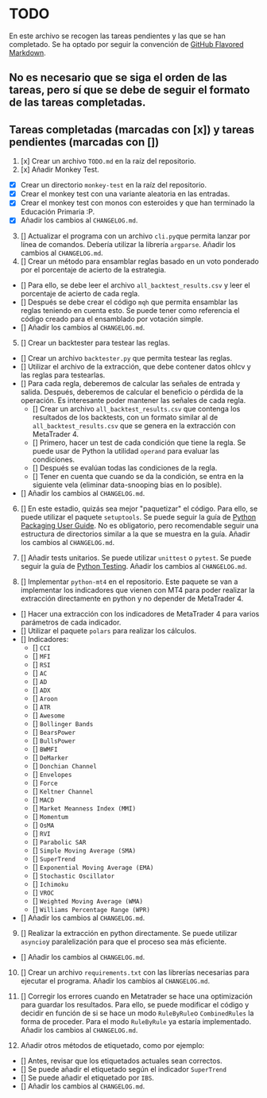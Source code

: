 # TODO

En este archivo se recogen las tareas pendientes y las que se han completado. Se ha optado por seguir la convención de [GitHub Flavored Markdown](https://github.github.com/gfm/).

## No es necesario que se siga el orden de las tareas, pero sí que se debe de seguir el formato de las tareas completadas.

## Tareas completadas (marcadas con [x]) y tareas pendientes (marcadas con [])

1. [x] Crear un archivo `TODO.md` en la raíz del repositorio.
2. [x] Añadir Monkey Test.

-   [x] Crear un directorio `monkey-test` en la raíz del repositorio.
-   [x] Crear el monkey test con una variante aleatoria en las entradas.
-   [x] Crear el monkey test con monos con esteroides y que han terminado la Educación Primaria :P.
-   [x] Añadir los cambios al `CHANGELOG.md`.

3. [] Actualizar el programa con un archivo `cli.py`que permita lanzar por línea de comandos. Debería utilizar la librería `argparse`. Añadir los cambios al `CHANGELOG.md`.
4. [] Crear un método para ensamblar reglas basado en un voto ponderado por el porcentaje de acierto de la estrategia.

-   [] Para ello, se debe leer el archivo `all_backtest_results.csv` y leer el porcentaje de acierto de cada regla.
-   [] Después se debe crear el código `mqh` que permita ensamblar las reglas teniendo en cuenta esto. Se puede tener como referencia el código creado para el ensamblado por votación simple.
-   [] Añadir los cambios al `CHANGELOG.md`.

5. [] Crear un backtester para testear las reglas.

-   [] Crear un archivo `backtester.py` que permita testear las reglas.
-   [] Utilizar el archivo de la extracción, que debe contener datos ohlcv y las reglas para testearlas.
-   [] Para cada regla, deberemos de calcular las señales de entrada y salida. Después, deberemos de calcular el beneficio o pérdida de la operación. Es interesante poder mantener las señales de cada regla.
    -   [] Crear un archivo `all_backtest_results.csv` que contenga los resultados de los backtests, con un formato similar al de `all_backtest_results.csv` que se genera en la extracción con MetaTrader 4.
    -   [] Primero, hacer un test de cada condición que tiene la regla. Se puede usar de Python la utilidad `operand` para evaluar las condiciones.
    -   [] Después se evalúan todas las condiciones de la regla.
    -   [] Tener en cuenta que cuando se da la condición, se entra en la siguiente vela (eliminar data-snooping bias en lo posible).
-   [] Añadir los cambios al `CHANGELOG.md`.

6. [] En este estadio, quizás sea mejor "paquetizar" el código. Para ello, se puede utilizar el paquete `setuptools`. Se puede seguir la guía de [Python Packaging User Guide](https://packaging.python.org/). No es obligatorio, pero recomendable seguir una estructura de directorios similar a la que se muestra en la guía. Añadir los cambios al `CHANGELOG.md`.

7. [] Añadir tests unitarios. Se puede utilizar `unittest` o `pytest`. Se puede seguir la guía de [Python Testing](https://realpython.com/python-testing/). Añadir los cambios al `CHANGELOG.md`.

8. [] Implementar `python-mt4` en el repositorio. Este paquete se van a implementar los indicadores que vienen con MT4 para poder realizar la extracción directamente en python y no depender de MetaTrader 4.

-   [] Hacer una extracción con los indicadores de MetaTrader 4 para varios parámetros de cada indicador.
-   [] Utilizar el paquete `polars` para realizar los cálculos.
-   [] Indicadores:
    -   [] `CCI`
    -   [] `MFI`
    -   [] `RSI`
    -   [] `AC`
    -   [] `AD`
    -   [] `ADX`
    -   [] `Aroon`
    -   [] `ATR`
    -   [] `Awesome`
    -   [] `Bollinger Bands`
    -   [] `BearsPower`
    -   [] `BullsPower`
    -   [] `BWMFI`
    -   [] `DeMarker`
    -   [] `Donchian Channel`
    -   [] `Envelopes`
    -   [] `Force`
    -   [] `Keltner Channel`
    -   [] `MACD`
    -   [] `Market Meanness Index (MMI)`
    -   [] `Momentum`
    -   [] `OsMA`
    -   [] `RVI`
    -   [] `Parabolic SAR`
    -   [] `Simple Moving Average (SMA)`
    -   [] `SuperTrend`
    -   [] `Exponential Moving Average (EMA)`
    -   [] `Stochastic Oscillator`
    -   [] `Ichimoku`
    -   [] `VROC`
    -   [] `Weighted Moving Average (WMA)`
    -   [] `Williams Percentage Range (WPR)`
-   [] Añadir los cambios al `CHANGELOG.md`.

9. [] Realizar la extracción en python directamente. Se puede utilizar `asyncio`y paralelización para que el proceso sea más eficiente.

-   [] Añadir los cambios al `CHANGELOG.md`.

10. [] Crear un archivo `requirements.txt` con las librerías necesarias para ejecutar el programa. Añadir los cambios al `CHANGELOG.md`.

11. [] Corregir los errores cuando en Metatrader se hace una optimización para guardar los resultados. Para ello, se puede modificar el código y decidir en función de si se hace un modo `RuleByRule`o `CombinedRules` la forma de proceder. Para el modo `RuleByRule` ya estaría implementado. Añadir los cambios al `CHANGELOG.md`.

12. Añadir otros métodos de etiquetado, como por ejemplo:

-   [] Antes, revisar que los etiquetados actuales sean correctos.
-   [] Se puede añadir el etiquetado según el indicador `SuperTrend`
-   [] Se puede añadir el etiquetado por `IBS`.
-   [] Añadir los cambios al `CHANGELOG.md`.
